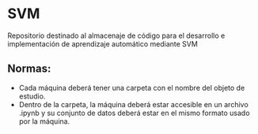 # SVM
Repositorio destinado al almacenaje de código para el desarrollo e implementación de aprendizaje automático mediante SVM

## Normas:
- Cada máquina deberá tener una carpeta con el nombre del objeto de estudio.
- Dentro de la carpeta, la máquina deberá estar accesible en un archivo .ipynb y su conjunto de datos deberá estar en el mismo formato usado por la máquina.

